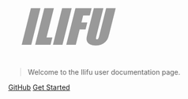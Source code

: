 <!-- _coverpage.md -->

![logo](_media/ilifu_transparent.png)

> Welcome to the Ilifu user documentation page.

[GitHub](https://github.com/ilifu/ilifu_user_docs)
[Get Started](#ilifu-user-documentation)